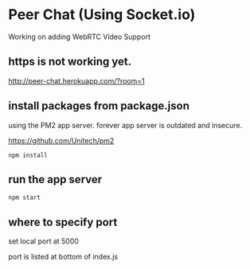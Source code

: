 # Peer Chat (Using Socket.io)

Working on adding WebRTC Video Support

## https is not working yet.

http://peer-chat.herokuapp.com/?room=1

## install packages from package.json

using the PM2 app server. forever app server is outdated and insecure.

https://github.com/Unitech/pm2

```npm install```

## run the app server

```npm start```

## where to specify port

set local port at 5000

port is listed at bottom of index.js
